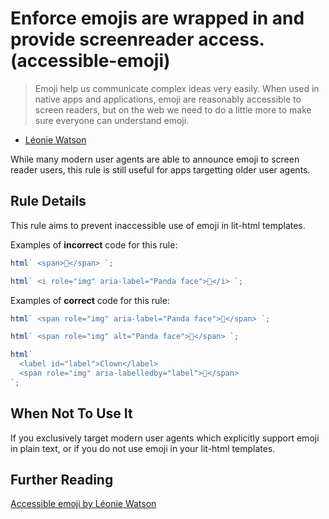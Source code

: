 # Enforce emojis are wrapped in <span> and provide screenreader access. (accessible-emoji)

> Emoji help us communicate complex ideas very easily. When used in native apps and applications, emoji are reasonably accessible to screen readers, but on the web we need to do a little more to make sure everyone can understand emoji.

- [Léonie Watson](https://tink.uk/accessible-emoji/)

While many modern user agents are able to announce emoji to screen reader users, this rule is still useful for apps targetting older user agents.

## Rule Details

This rule aims to prevent inaccessible use of emoji in lit-html templates.

Examples of **incorrect** code for this rule:

```js
html` <span>🐼</span> `;
```

```js
html` <i role="img" aria-label="Panda face">🐼</i> `;
```

Examples of **correct** code for this rule:

```js
html` <span role="img" aria-label="Panda face">🐼</span> `;
```

```js
html` <span role="img" alt="Panda face">🐼</span> `;
```

```js
html`
  <label id="label">Clown</label>
  <span role="img" aria-labelledby="label">🤡</span>
`;
```

## When Not To Use It

If you exclusively target modern user agents which explicitly support emoji in plain text, or if you do not use emoji in your lit-html templates.

## Further Reading

[Accessible emoji by Léonie Watson](https://tink.uk/accessible-emoji/)
